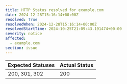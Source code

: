 ```yaml
---
title: HTTP Status resolved for example.com
date: 2024-12-28T15:16:14+00:00Z
resolved: True
resolvedWhen: 2024-12-28T15:16:14+00:00Z
resolvedStartTime: 2024-10-25T21:09:43.191474+00:00
severity: notice
affected:
  - example.com
section: issue
---
```


| Expected Statuses | Actual Status  |
|-------------------|----------------|
| 200, 301, 302 | 200 |

